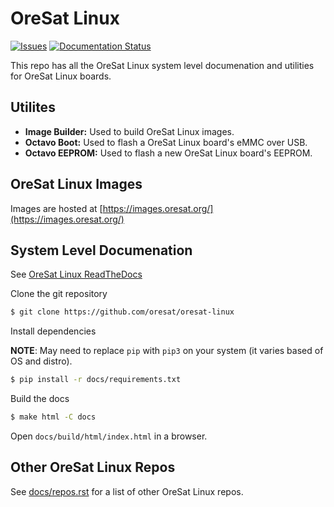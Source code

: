 # OreSat Linux

[![Issues](https://img.shields.io/github/issues/oresat/oresat-linux)](https://github.com/oresat/oresat-linux/issues)
[![Documentation Status](https://readthedocs.org/projects/oresat-linux/badge/?version=latest)](https://oresat-linux.readthedocs.io/en/latest/?badge=latest)

This repo has all the OreSat Linux system level documenation and utilities for
OreSat Linux boards.

## Utilites

- **Image Builder:** Used to build OreSat Linux images.
- **Octavo Boot:** Used to flash a OreSat Linux board's eMMC over USB.
- **Octavo EEPROM:** Used to flash a new OreSat Linux board's EEPROM.

## OreSat Linux Images

Images are hosted at [https://images.oresat.org/](https://images.oresat.org/)

## System Level Documenation

See [OreSat Linux ReadTheDocs](https://oresat-linux.readthedocs.io/en/latest/)

Clone the git repository

```bash
$ git clone https://github.com/oresat/oresat-linux
````

Install dependencies

**NOTE**: May need to replace `pip` with `pip3` on your system (it varies based of OS and distro).

```bash
$ pip install -r docs/requirements.txt
```

Build the docs

```bash
$ make html -C docs
```

Open `docs/build/html/index.html` in a browser.

## Other OreSat Linux Repos

See [docs/repos.rst](docs/repos.rst) for a list of other OreSat Linux repos.
